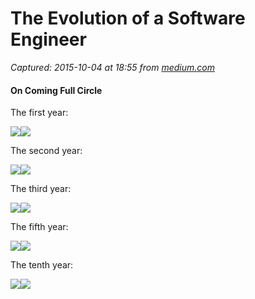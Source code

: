 # The Evolution of a Software Engineer

_Captured: 2015-10-04 at 18:55 from [medium.com](https://medium.com/@webseanhickey/the-evolution-of-a-software-engineer-db854689243)_

#### On Coming Full Circle

The first year:

![](https://cdn-images-1.medium.com/freeze/max/30/0*oZ9ehgrpvTVc6e32.png?q=20)![](https://cdn-images-1.medium.com/max/800/0*oZ9ehgrpvTVc6e32.png)

The second year:

![](https://cdn-images-1.medium.com/freeze/max/30/0*BWbzGkcrgaR0zC3Q.png?q=20)![](https://cdn-images-1.medium.com/max/800/0*BWbzGkcrgaR0zC3Q.png)

The third year:

![](https://cdn-images-1.medium.com/freeze/max/30/0*3p7TE5cpfwPbUOch.png?q=20)![](https://cdn-images-1.medium.com/max/800/0*3p7TE5cpfwPbUOch.png)

The fifth year:

![](https://cdn-images-1.medium.com/freeze/max/30/0*eHJV6dJRQ54sHKDZ.png?q=20)![](https://cdn-images-1.medium.com/max/800/0*eHJV6dJRQ54sHKDZ.png)

The tenth year:

![](https://cdn-images-1.medium.com/freeze/max/30/0*TibxeeJ588jTDUmF.png?q=20)![](https://cdn-images-1.medium.com/max/800/0*TibxeeJ588jTDUmF.png)
